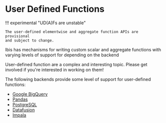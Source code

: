 # User Defined Functions

!!! experimental "UD(A)Fs are unstable"

    The user-defined elementwise and aggregate function APIs are provisional
    and subject to change.

Ibis has mechanisms for writing custom scalar and aggregate functions with
varying levels of support for depending on the backend

User-defined function are a complex and interesting topic. Please get involved
if you're interested in working on them!

The following backends provide some level of support for user-defined functions:

- [Google BigQuery](https://github.com/ibis-project/ibis-bigquery)
- [Pandas](/backends/pandas)
- [PostgreSQL](/backends/postgres)
- [Datafusion](/backends/datafusion)
- [Impala](/backends/impala)
